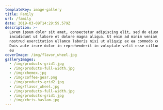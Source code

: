 ```yaml
---
templateKey: image-gallery
title: Family
url: /family
date: 2019-03-09T14:29:59.579Z
description: >-
  Lorem ipsum dolor sit amet, consectetur adipiscing elit, sed do eiusmod tempor
  incididunt ut labore et dolore magna aliqua. Ut enim ad minim veniam, quis
  nostrud exercitation ullamco laboris nisi ut aliquip ex ea commodo consequat.
  Duis aute irure dolor in reprehenderit in voluptate velit esse cillum dolore
  eu 
coverImage: /img/flavor_wheel.jpg
galleryImages:
  - /img/products-grid1.jpg
  - /img/products-full-width.jpg
  - /img/chemex.jpg
  - /img/coffee-gear.png
  - /img/products-grid2.jpg
  - /img/flavor_wheel.jpg
  - /img/products-full-width.jpg
  - /img/products-grid1.jpg
  - /img/chris-haslam.jpg
---
```


